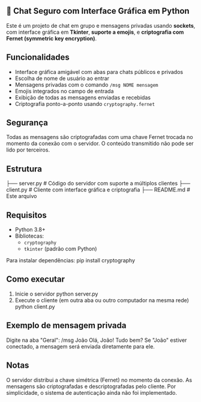 ## 💬 Chat Seguro com Interface Gráfica em Python

Este é um projeto de chat em grupo e mensagens privadas usando **sockets**, com interface gráfica em **Tkinter**, **suporte a emojis**, e **criptografia com Fernet (symmetric key encryption)**.

## Funcionalidades

- Interface gráfica amigável com abas para chats públicos e privados
- Escolha de nome de usuário ao entrar
- Mensagens privadas com o comando `/msg NOME mensagem`
- Emojis integrados no campo de entrada
- Exibição de todas as mensagens enviadas e recebidas
- Criptografia ponto-a-ponto usando `cryptography.fernet`

## Segurança

Todas as mensagens são criptografadas com uma chave Fernet trocada no momento da conexão com o servidor. O conteúdo transmitido não pode ser lido por terceiros.

## Estrutura
├── server.py # Código do servidor com suporte a múltiplos clientes
├── client.py # Cliente com interface gráfica e criptografia
├── README.md # Este arquivo

## Requisitos
- Python 3.8+
- Bibliotecas:
  - `cryptography`
  - `tkinter` (padrão com Python)

Para instalar dependências:
pip install cryptography

## Como executar
1. Inicie o servidor
python server.py
2. Execute o cliente (em outra aba ou outro computador na mesma rede)
python client.py

## Exemplo de mensagem privada
Digite na aba "Geral":
/msg João Olá, João! Tudo bem?
Se "João" estiver conectado, a mensagem será enviada diretamente para ele.

## Notas
O servidor distribui a chave simétrica (Fernet) no momento da conexão.
As mensagens são criptografadas e descriptografadas pelo cliente.
Por simplicidade, o sistema de autenticação ainda não foi implementado.
